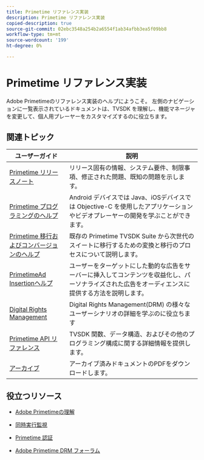 ```yaml
---
title: Primetime リファレンス実装
description: Primetime リファレンス実装
copied-description: true
source-git-commit: 02ebc3548a254b2a6554f1ab34afbb3ea5f09bb8
workflow-type: tm+mt
source-wordcount: '199'
ht-degree: 0%

---
```


# Primetime リファレンス実装

Adobe Primetimeのリファレンス実装のヘルプにようこそ。 左側のナビゲーションに一覧表示されているドキュメントは、TVSDK を理解し、機能マネージャを変更して、個人用プレーヤーをカスタマイズするのに役立ちます。

## 関連トピック

| ユーザーガイド | 説明 |
|--- |--- |
| [Primetime リリースノート](/help/release-notes/home.md) | リリース固有の情報、システム要件、制限事項、修正された問題、既知の問題を示します。 |
| [Primetime プログラミングのヘルプ](/help/programming/home.md) | Android デバイスでは Java、iOSデバイスでは Objective-C を使用したアプリケーションやビデオプレーヤーの開発を学ぶことができます。 |
| [Primetime 移行およびコンバージョンのヘルプ](/help/migration-guides/home.md) | 既存の Primetime TVSDK Suite から次世代のスイートに移行するための変換と移行のプロセスについて説明します。 |
| [PrimetimeAd Insertionヘルプ](/help/primetime-ad-insertion/home.md) | ユーザーをターゲットにした動的な広告をサーバーに挿入してコンテンツを収益化し、パーソナライズされた広告をオーディエンスに提供する方法を説明します。 |
| [Digital Rights Management](/help/digital-rights-management/home.md) | Digital Rights Management(DRM) の様々なユーザーシナリオの詳細を学ぶのに役立ちます |
| [Primetime API リファレンス](/help/reference/api-references.md) | TVSDK 関数、データ構造、およびその他のプログラミング構成に関する詳細情報を提供します。 |
| [アーカイブ](https://helpx.adobe.com/primetime/archives.html) | アーカイブ済みドキュメントのPDFをダウンロードします。 |

## 役立つリソース

* [Adobe Primetimeの理解](https://www.adobe.com/in/marketing/primetime.html)

* [同時実行監視](https://tve.helpdocsonline.com/concurrency-monitoring-introduction)

* [Primetime 認証](https://tve.helpdocsonline.com/home)

* [Adobe Primetime DRM フォーラム](https://forums.adobe.com/community/adobe_access)

